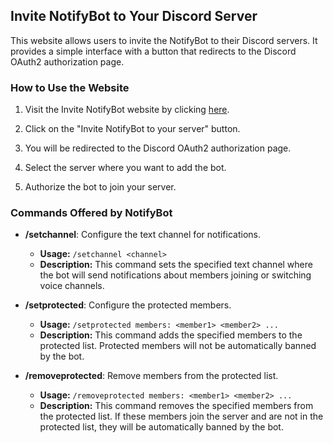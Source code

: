 ## Invite NotifyBot to Your Discord Server

This website allows users to invite the NotifyBot to their Discord servers. It provides a simple interface with a button that redirects to the Discord OAuth2 authorization page.

### How to Use the Website

1. Visit the Invite NotifyBot website by clicking [here](https://mxf96.github.io/NotifyBot/).
    
2. Click on the "Invite NotifyBot to your server" button.
    
3. You will be redirected to the Discord OAuth2 authorization page.
    
4. Select the server where you want to add the bot.
    
5. Authorize the bot to join your server.
    

### Commands Offered by NotifyBot

- **/setchannel**: Configure the text channel for notifications.
    
    - **Usage:** `/setchannel <channel>`
    - **Description:** This command sets the specified text channel where the bot will send notifications about members joining or switching voice channels.

- **/setprotected**: Configure the protected members.
    - **Usage:** `/setprotected members: <member1> <member2> ...`
    - **Description:** This command adds the specified members to the protected list. Protected members will not be automatically banned by the bot.
    
- **/removeprotected**: Remove members from the protected list.
    - **Usage:** `/removeprotected members: <member1> <member2> ...`
    - **Description:** This command removes the specified members from the protected list. If these members join the server and are not in the protected list, they will be automatically banned by the bot.